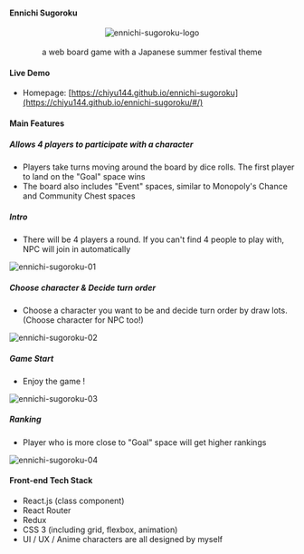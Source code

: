 #### Ennichi Sugoroku
<div align="center">
  <img src="https://github.com/chiyu144/ennichi-sugoroku/assets/45845170/c254caa6-b31f-4fe3-8342-4750445525d8" alt="ennichi-sugoroku-logo"/>
</div>
<br />
<div align="center">
  a web board game with a Japanese summer festival theme
</div>

#### Live Demo
- Homepage: [https://chiyu144.github.io/ennichi-sugoroku](https://chiyu144.github.io/ennichi-sugoroku/#/)

#### Main Features
##### Allows 4 players to participate with a character 
- Players take turns moving around the board by dice rolls. The first player to land on the "Goal" space wins
- The board also includes "Event" spaces, similar to Monopoly's Chance and Community Chest spaces

##### Intro
- There will be 4 players a round. If you can't find 4 people to play with, NPC will join in automatically

![ennichi-sugoroku-01](https://raw.github.com/julieliao/Ennichi-Sugoroku/master/sample/sample-intro.png)

##### Choose character & Decide turn order
- Choose a character you want to be and decide turn order by draw lots. (Choose character for NPC too!)

![ennichi-sugoroku-02](https://raw.github.com/julieliao/Ennichi-Sugoroku/master/sample/sample-choose.png)

##### Game Start
- Enjoy the game !

![ennichi-sugoroku-03](https://raw.github.com/julieliao/Ennichi-Sugoroku/master/sample/sample-game.png)

##### Ranking
- Player who is more close to "Goal" space will get higher rankings

![ennichi-sugoroku-04](https://raw.github.com/julieliao/Ennichi-Sugoroku/master/sample/sample-ranking.png)

#### Front-end Tech Stack
- React.js (class component)
- React Router
- Redux
- CSS 3 (including grid, flexbox, animation)
- UI / UX / Anime characters are all designed by myself
